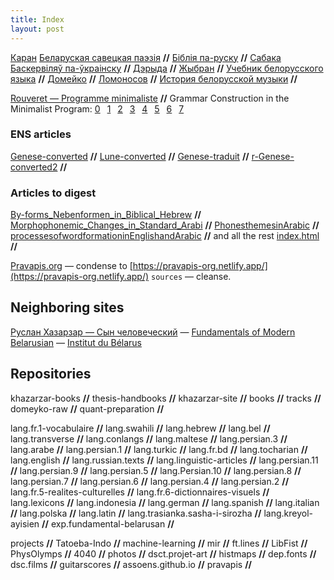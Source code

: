 ```yaml
---
title: Index
layout: post
---
```



[Каран](quran)
[Беларуская савецкая паэзія](belarusian-soviet)  **//**
[Біблія па-руску](bible-russian)  **//**
[Сабака Баскервіляў па-ўкраінску](Sobaka_Baskerviliv_vyd_2010)  **//**
[Дэрыда](Derrida)  **//**
[Жыбран](Jibran)  **//**
[Учебник белорусского языка](Uch-bel-movy-Kryv)  **//**
[Домейко](Domeyko)  **//**
[Ломоносов](Lomonossov)  **//**
[История белорусской музыки](ИСТОРИЯ-белорусской-музыки)  **//**


[Rouveret — Programme minimaliste](rouveret/mobile/5602)  **//** 
Grammar Construction in the Minimalist Program: [0](minimalist/jherring-0)  [1](minimalist/jherring-1)  [2](minimalist/jherring-2)  [3](minimalist/jherring-3)  [4](minimalist/jherring-4)  [5](minimalist/jherring-5)  [6](minimalist/jherring-6)  [7](minimalist/jherring-7)

### ENS articles 

[Genese-converted](ENS-articles/Genese-converted)  **//**
[Lune-converted](ENS-articles/Lune-converted)  **//**
[Genese-traduit](ENS-articles/Genese-traduit)  **//**
[r-Genese-converted2](ENS-articles/r-Genese-converted2)  **//**

### Articles to digest

[By-forms_Nebenformen_in_Biblical_Hebrew](articles-to-digest/%3fBy-forms_Nebenformen_in_Biblical_Hebrew.pdf)  **//**
[Morphophonemic_Changes_in_Standard_Arabi](articles-to-digest/Morphophonemic_Changes_in_Standard_Arabi.pdf)  **//**
[PhonesthemesinArabic](articles-to-digest/PhonesthemesinArabic.pdf)  **//**
[processesofwordformationinEnglishandArabic](articles-to-digest/processesofwordformationinEnglishandArabic.pdf)  **//**
and all the rest [index.html](articles-to-digest/)  **//**

<!---<h1 class="content-listing-header sans">Articles</h1>          <hr class="slender">
<h2>Pages</h2>
<span>{% assign pages=site.pages | where: "iflanding", "yes"  %}{% for spage in pages  %}<span style="border: 15px;background: beige;padding: 15px;vertical-align: super;margin: 15px;display: inline-block;box-shadow: 5px 11px 20px 5px #a48888;"><a href="{{ spage.url | prepend: site.baseurl }}">{{ spage.title }}</a></span>&ensp;{% endfor %}</span>--->

<!---<h1 class="content-listing-header sans">Articles</h1>          <hr class="slender">
<h2>Posts</h2>
<span>{% assign pages=site.posts | where: "iflanding", "yes"  %}{% for spage in pages  %}<span><a href="{{ spage.url | prepend: site.baseurl }}">{{ spage.title }}</a></span>&ensp;{% endfor %}</span>--->



[Pravapis.org](https://Pravapis.org) — condense to [https://pravapis-org.netlify.app/](https://pravapis-org.netlify.app/) `sources` — cleanse.


## Neighboring sites

[Руслан Хазарзар — Сын человеческий](https://khazarzar.netlify.app/) — [Fundamentals of Modern Belarusian](https://s17.netlify.app/)
— [Institut du Bélarus](https://institut-belarus.netlify.app/)


## Repositories


khazarzar-books  **//**
thesis-handbooks  **//**
khazarzar-site  **//**
books  **//**
tracks  **//**
domeyko-raw  **//**
quant-preparation  **//**

lang.fr.1-vocabulaire  **//**
lang.swahili  **//**
lang.hebrew  **//**
lang.bel  **//**
lang.transverse  **//**
lang.conlangs  **//**
lang.maltese  **//**
lang.persian.3  **//**
lang.arabe  **//**
lang.persian.1  **//**
lang.turkic  **//**
lang.fr.bd  **//**
lang.tocharian  **//**
lang.english  **//**
lang.russian.texts  **//**
lang.linguistic-articles  **//**
lang.persian.11  **//**
lang.persian.9  **//**
lang.persian.5  **//**
lang.Persian.10  **//**
lang.persian.8  **//**
lang.persian.7  **//**
lang.persian.6  **//**
lang.persian.4  **//**
lang.persian.2  **//**
lang.fr.5-realites-culturelles  **//**
lang.fr.6-dictionnaires-visuels  **//**
lang.lexicons  **//**
lang.indonesia  **//**
lang.german  **//**
lang.spanish  **//**
lang.italian  **//**
lang.polska  **//**
lang.latin  **//**
lang.trasianka.sasha-i-sirozha  **//**
lang.kreyol-ayisien  **//**
exp.fundamental-belarusan  **//**

projects  **//**
Tatoeba-Indo  **//**
machine-learning  **//**
mir  **//**
ft.lines  **//**
LibFist  **//**
PhysOlymps  **//**
4040  **//**
photos  **//**
dsct.projet-art  **//**
histmaps  **//**
dep.fonts  **//**
dsc.films  **//**
guitarscores  **//**
assoens.github.io **//** 
pravapis **//** 
